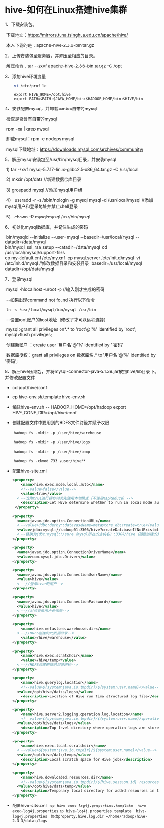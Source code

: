 # hive-如何在Linux搭建hive集群



1、下载安装包。

​	下载地址：<https://mirrors.tuna.tsinghua.edu.cn/apache/hive/>

​	本人下载的是：apache-hive-2.3.6-bin.tar.gz

2、上传安装包至服务器，并解压至相应的目录。

​	解压命令：tar --zxvf apache-hive-2.3.6-bin.tar.gz -C /opt

3、添加hive环境变量

```sh
	vi /etc/profile
```

		export HIVE_HOME=/opt/hive
		export PATH=$PATH:$JAVA_HOME/bin:$HADOOP_HOME/bin:$HIVE/bin
4、安装配置mysql，并卸载centos自带的mysql

​	检查是否含有自带的mysql

​	rpm -qa | grep mysql

​	卸载mysql：rpm -e nodeps mysql

​	mysql下载地址：<https://downloads.mysql.com/archives/community/>

5、解压mysql安装包至/usr/bin/mysql目录，并安装mysql

​	1)    tar -zxvf  mysql-5.7.17-linux-glibc2.5-x86_64.tar.gz -C /usr/local

​	2)    mkdir /opt/data      //新建数据仓库目录

​	3)    groupadd mysql   //添加mysql用户组

​	4）  useradd -r -s /sbin/nologin -g mysql mysql -d /usr/local/mysql     //添加mysql用户和登录地址并禁止shell登录

​	5）  chown -R mysql:mysql  /usr/bin/mysql

6、初始化mysql数据库，并记住生成的密码

​	bin/mysqld --initialize --user=mysql --basedir=/usr/local/mysql --datadir=/data/mysql   
​	bin/mysql_ssl_rsa_setup  --datadir=/data/mysql
​	cd /usr/local/mysql/support-files	
​	cp my-default.cnf /etc/my.cnf
​	cp mysql.server /etc/init.d/mysql
​	vi /etc/init.d/mysql   //修改数据目录和安装目录
​	basedir=/usr/local/mysql
​	datadir=/opt/data/mysql

7、登录mysql

​	mysql -hlocalhost -uroot -p   //输入刚才生成的密码

​		--如果出现command not found 执行以下命令

​		`ln -s /usr/local/mysql/bin/mysql /usr/bin`

​	--设置root账户的host地址（修改了才可以远程连接）

​		mysql>grant all privileges on\*.* to 'root'@'%' identified by 'root';
​		mysql>flush privileges;

​	创建新账户  ：create user '用户名'@'%' identified by ' 密码'

​	数据库授权：grant all privileges on 数据库名.* to '用户名'@'%' identified by '密码';

8、解压hive压缩包，并将mysql-connector-java-5.1.39.jar放到hive/lib目录下。并修改配置文件

- cd /opt/hive/conf

- cp hive-env.sh.template hive-env.sh

- 编辑hive-env.sh     -- HADOOP_HOME=/opt/hadoop  export HIVE_CONF_DIR=/opt/hive/conf

- 创建配置文件中要用到的HDFS文件路径并赋予权限

  ​	`hadoop fs -mkdir -p /user/hive/warehouse`

  ​	`hadoop fs -mkdir -p /user/hive/logs`	

  ​	`hadoop fs -mkdir -p /user/hive/temp`

  ​	`hadoop fs -chmod 733 /user/hive/*`

- 配置hive-site.xml

  ```xml
  <property>
      <name>hive.exec.mode.local.auto</name>
      <!--value>false</value-->
      <value>true</value>
  	<!--改为true进行操作时优先使用本地模式（不使用MapReduce）-->
      <description>Let Hive determine whether to run in local mode automatically</description>
   </property>
  
  <property>
  	<name>javax.jdo.option.ConnectionURL</name> 
  	<!--value>jdbc:derby:;datavaseName=metastore_db;create=true</value-->
  	<value>jdbc:mysql://hadoop01:3306/hive?createDatabaseIfNotExist=true</value>
  	<!--替换为jdbc:mysql://sure（mysql所在的主机名）:3306/hive（随意创建的用户名）?createDatabaseIfNotExist=true-->
  </property>
  
  <property>
  	<name>javax.jdo.option.ConnectionDriverName</name>
  	<value>com.mysql.jdbc.Driver</value>
  </property>
  
  <property>
  	<name>javax.jdo.option.ConnectionUserName</name>
  	<value>hive</value>       
  	<!--//登录hive的用户-->
  </property>
  
  <property>
  	<name>javax.jdo.option.ConnectionPassword</name>
  	<value>hive</value>    
  	<!--//对应登录用户的密码-->
  </property>
  
  <property>
      <name>hive.metastore.warehouse.dir</name>  
  	<!--//HDFS创建的元数据目录-->
      <value>/hive/warehouse</value>
  </property>
  
  <property>
      <name>hive.exec.scratchdir</name>
      <value>/hive/temp</value>     
  	<!--//HDFS创建的临时目录路径-->
  </property>
  
  <property>
      <name>hive.querylog.location</name>
      <!--value>${system:java.io.tmpdir}/${system:user.name}</value-->
  	<value>/opt/hive/datas/logs</value>
      <description>Location of Hive run time structured log file</description>
  </property>
  
  <property>
      <name>hive.server2.logging.operation.log.location</name>
      <!--value>${system:java.io.tmpdir}/${system:user.name}/operation_logs</value-->
  	<value>/opt/hive/data/logs</value>
      <description>Top level directory where operation logs are stored if loggingfunctionality is enabled</description>
  </property>
  
  <property>
      <name>hive.exec.local.scratchdir</name>
  	<!--value>${system:java.io.tmpdir}/${system:user.name}</value-->
  	<value>/opt/hive/data/temp</value>
      <description>Local scratch space for Hive jobs</description>
  </property>
  
  <property>
      <name>hive.downloaded.resources.dir</name>
      <!--value>${system:java.io.tmpdir}/${hive.session.id}_resources</value-->
  	<value>/opt/hive/data/temp</value>
      <description>Temporary local directory for added resources in the remote file system.</description>
  </property>
  
  ```

- 配置hive-site.xml
	``` cp hive-exec-log4j.properties.template  hive-exec-log4j.properties```
	``` cp hive-log4j.properties.template  hive-log4j.properties ```
	``` 修改property.hive.log.dir =/home/hadoop/hive-2.3.3/datas/logs```


